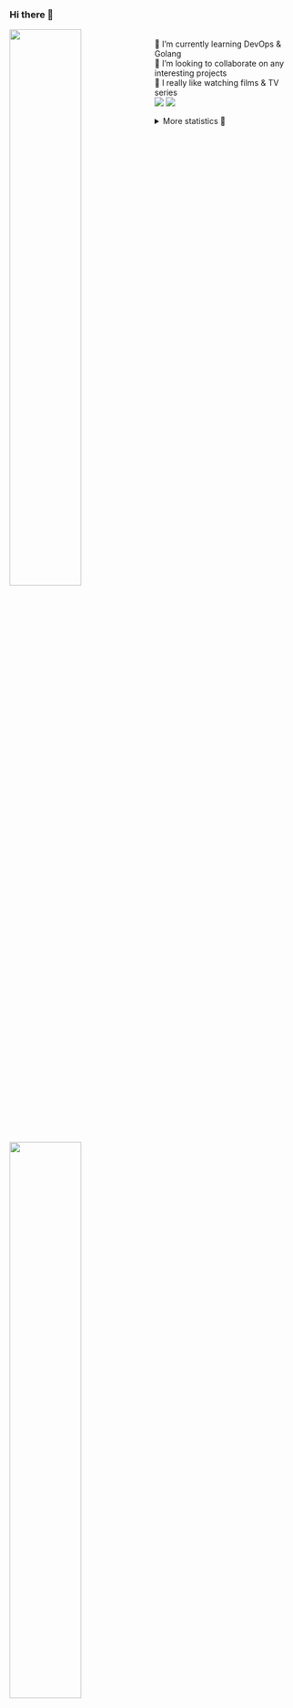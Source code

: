 ### Hi there 👋


[<img align="left" width="50%" src="https://github-readme-stats.vercel.app/api?username=rufusnufus&hide=issues&show_icons=true&count_private=true&theme=transparent&title_color=FF6F40&text_color=FBF9F8&icon_color=F48242&hide_border=true&hide_title=true#gh-dark-mode-only">](https://metrics.lecoq.io/rufusnufus#gh-dark-mode-only)
[<img align="left" width="50%" src="https://github-readme-stats.vercel.app/api?username=rufusnufus&hide=issues&show_icons=true&count_private=true&theme=transparent&title_color=FF6533&text_color=4D4644&icon_color=FF8038&hide_border=true&hide_title=true#gh-light-mode-only">](https://metrics.lecoq.io/rufusnufus#gh-light-mode-only)

<p>
  <br>
  🌱 I’m currently learning DevOps & Golang</br>
  👯 I’m looking to collaborate on any interesting projects</br>
  🎥 I really like watching films & TV series</br>
  <a href="https://linkedin.com/in/rufusnufus"><img src="https://img.shields.io/badge/linkedin-0077B5.svg?style=for-the-badge&logo=linkedin&logoColor=white"/></a>
  <a href="https://t.me/rufusnufus"><img src="https://img.shields.io/badge/-telegram-black?style=for-the-badge&color=blue&logo=telegram"/></a>
</p>

<p text-align="left">
<details>
  <summary>More statistics 👀</summary><br/>

<!--START_SECTION:waka-->
![Code Time](http://img.shields.io/badge/Code%20Time-465%20hrs%208%20mins-blue)

![Profile Views](http://img.shields.io/badge/Profile%20Views-0-blue)

**I'm an Early 🐤** 

```text
🌞 Morning                7430 commits        █████░░░░░░░░░░░░░░░░░░░░   21.73 % 
🌆 Daytime                19718 commits       ██████████████░░░░░░░░░░░   57.67 % 
🌃 Evening                6208 commits        █████░░░░░░░░░░░░░░░░░░░░   18.16 % 
🌙 Night                  834 commits         █░░░░░░░░░░░░░░░░░░░░░░░░   02.44 % 
```
📅 **I'm Most Productive on Monday** 

```text
Monday                   6910 commits        █████░░░░░░░░░░░░░░░░░░░░   20.21 % 
Tuesday                  6432 commits        █████░░░░░░░░░░░░░░░░░░░░   18.81 % 
Wednesday                6795 commits        █████░░░░░░░░░░░░░░░░░░░░   19.87 % 
Thursday                 6299 commits        █████░░░░░░░░░░░░░░░░░░░░   18.42 % 
Friday                   6076 commits        ████░░░░░░░░░░░░░░░░░░░░░   17.77 % 
Saturday                 741 commits         █░░░░░░░░░░░░░░░░░░░░░░░░   02.17 % 
Sunday                   937 commits         █░░░░░░░░░░░░░░░░░░░░░░░░   02.74 % 
```


📊 **This Week I Spent My Time On** 

```text
💬 Programming Languages: 
Other                    3 hrs 29 mins       █████████░░░░░░░░░░░░░░░░   37.03 % 
Docker                   2 hrs 7 mins        ██████░░░░░░░░░░░░░░░░░░░   22.65 % 
Bash                     1 hr 10 mins        ███░░░░░░░░░░░░░░░░░░░░░░   12.51 % 
XML                      45 mins             ██░░░░░░░░░░░░░░░░░░░░░░░   07.98 % 
YAML                     44 mins             ██░░░░░░░░░░░░░░░░░░░░░░░   07.88 % 

🔥 Editors: 
VS Code                  5 hrs 55 mins       ████████████████░░░░░░░░░   62.97 % 
iTerm2                   3 hrs 29 mins       █████████░░░░░░░░░░░░░░░░   37.03 % 
```

**I Mostly Code in Java** 

```text
Python                   19 repos            ███░░░░░░░░░░░░░░░░░░░░░░   13.01 % 
Smarty                   11 repos            ██░░░░░░░░░░░░░░░░░░░░░░░   07.53 % 
HCL                      7 repos             █░░░░░░░░░░░░░░░░░░░░░░░░   04.79 % 
Kotlin                   5 repos             █░░░░░░░░░░░░░░░░░░░░░░░░   03.42 % 
HTML                     4 repos             █░░░░░░░░░░░░░░░░░░░░░░░░   02.74 % 
```




 Last Updated on 16/09/2023 01:00:28 UTC
<!--END_SECTION:waka-->

</details>
</p>
